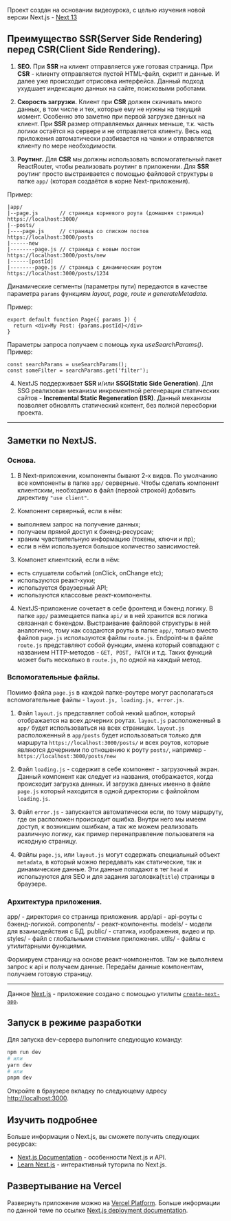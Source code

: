 Проект создан на основании видеоурока, с целью изучения новой версии Next.js - [Next 13](https://youtu.be/wm5gMKuwSYk)

## Преимущество SSR(Server Side Rendering) перед CSR(Client Side Rendering).

1. **SEO.**
   При **SSR** на клиент отправляется уже готовая страница.
   При **CSR** - клиенту отправляется пустой HTML-файл, скрипт и данные.
   И далее уже происходит отрисовка интерфейса.
   Данный подход ухудшает индексацию данных на сайте, поисковыми роботами.

2. **Скорость загрузки.**
   Клиент при **CSR** должен скачивать много данных, в том числе и тех, которые ему не нужны на текущий момент.
   Особенно это заметно при первой загрузке данных на клиент.
   При **SSR** размер отправляемых данных меньше, т.к. часть логики остаётся на сервере и не отправляется клиенту.
   Весь код приложения автоматически разбивается на чанки и отправляется клиенту по мере необходимости.

3. **Роутинг.**
   Для **CSR** мы должны использовать вспомогательный пакет ReactRouter, чтобы реализовать роутинг в приложении.
   Для **SSR** роутинг просто выстраивается с помощью файловой структуры в папке `app/` (которая создаётся в корне Next-приложения).

Пример:
```
|app/
|--page.js  	 // страница корневого роута (домашняя страница) https://localhost:3000/
|--posts/
|----page.js  	 // страница со списком постов https://localhost:3000/posts
|------new
|--------page.js // страница с новым постом https://localhost:3000/posts/new
|------[postId]
|--------page.js // страница с динамическим роутом https://localhost:3000/posts/1234
```

Динамические сегменты (параметры пути) передаются в качестве параметра `params` функциям _layout, page, route_ и _generateMetadata_.

Пример:
```
export default function Page({ params }) {
  return <div>My Post: {params.postId}</div>
}
```

Параметры запроса получаем с помощь хука _useSearchParams()_.
Пример:

```
const searchParams = useSearchParams();
const someFilter = searchParams.get('filter');
```

4. NextJS поддерживает **SSR** и/или **SSG(Static Side Generation)**.
   Для SSG реализован механизм инкрементной регенерации статических сайтов - **Incremental Static Regeneration (ISR)**.
   Данный механизм позволяет обновлять статический контент, без полной пересборки проекта.

---

## Заметки по NextJS.

### Основа.

1. В Next-приложении, компоненты бывают 2-х видов.
   По умолчанию все компоненты в папке `app/` серверные.
   Чтобы сделать компонент клиентским, необходимо в файл (первой строкой) добавить директиву `"use client"`.

2. Компонент серверный, если в нём:

- выполняем запрос на получение данных;
- получаем прямой доступ к бэкенд-ресурсам;
- храним чувствительную информацию (токены, ключи и пр);
- если в нём используется большое количество зависимостей.

3. Компонет клиентский, если в нём:

- есть слушатели событий (onClick, onChange etc);
- используются реакт-хуки;
- используется браузерный API;
- используются классовые реакт-компоненты.

4. NextJS-приложение сочетает в себе фронтенд и бэкенд логику.
   В папке `app/` размещается папка `api/` и в ней хранится вся логика связанная с бэкендом.
   Выстраивание файловой структуры в ней аналогично, тому как создаются роуты в папке `app/`, только вместо файлов `page.js` используются файлы `route.js`.
   Endpoint-ы в файле `route.js` представляют собой функции, имена который совпадают с названием HTTP-методов - `GET, POST, PATCH` и т.д.
   Таких функций может быть несколько в `route.js`, по одной на каждый метод.

### Вспомогательные файлы.

Помимо файла `page.js` в каждой папке-роутере могут располагаться вспомогательные файлы - `layout.js, loading.js, error.js`.

1. Файл `layout.js` представляет собой некий шаблон, который отображается на всех дочерних роутах.
   `layout.js` расположенный в `app/` будет использоваться на всех страницах.
   `layout.js` расположенный в `app/posts` будет использоваться только для маршрута `https://localhost:3000/posts/`
   и всех роутов, которые являются дочерними по отношению к роуту `posts/`, например - `https://localhost:3000/posts/new`

2. Файл `loading.js` - содержит в себе компонент - загрузочный экран.
   Данный компонент как следует из названия, отображается, когда происходит загрузка данных. 
   И загрузка данных именно в файле `page.js` который находится в одной директории с файлойлом `loading.js`.

3. Файл `error.js` - запускается автоматически если, по тому маршруту, где он расположен происходит ошибка.
   Внутри него мы имеем доступ, к возникшим ошибкам, а так же можем реализовать различную логику, как пример перенаправление
   пользователя на исходную страницу.

4. Файлы `page.js`, или `layout.js` могут содержать специальный объект `metadata`, в который можно передавать как статические, так и динамические данные.
   Эти данные попадают в тег `head` и используются для SEO и для задания заголовка(`title`) страницы в браузере.

### Архитектура приложения.

app/ - директория со страница приложения.
app/api - api-роуты с бэкенд-логикой.
components/ - реакт-компоненты.
models/ - модели для взаимодействия с БД.
public/ - статика, изображения, видео и пр.
styles/ - файл с глобальными стилями приложения.
utils/ - файлы с утилитарными функциями.

Формируем страницу на основе реакт-компонентов.
Там же выполняем запрос к api и получаем данные.
Передаём данные компонентам, получаем готовую страницу.

---

Данное [Next.js](https://nextjs.org/) - приложение создано с помощью утилиты [`create-next-app`](https://github.com/vercel/next.js/tree/canary/packages/create-next-app).

## Запуск в режиме разработки

Для запуска dev-сервера выполните следующую команду:

```bash
npm run dev
# или
yarn dev
# или
pnpm dev
```

Откройте в браузере вкладку по следующему адресу [http://localhost:3000](http://localhost:3000).

## Изучить подробнее

Больше информации о Next.js, вы сможете получить следующих ресурсах:

- [Next.js Documentation](https://nextjs.org/docs) - особенности Next.js и API.
- [Learn Next.js](https://nextjs.org/learn) - интерактивный туторила по Next.js.

## Развертывание на Vercel

Развернуть приложение можно на [Vercel Platform](https://vercel.com/new?utm_medium=default-template&filter=next.js&utm_source=create-next-app&utm_campaign=create-next-app-readme).
Больше информации по данной теме по ссылке [Next.js deployment documentation](https://nextjs.org/docs/deployment).
